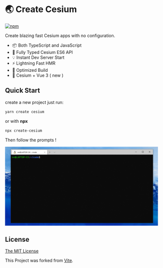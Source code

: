 # 🌏 Create Cesium

[![npm](https://img.shields.io/npm/v/create-cesium.svg)](https://www.npmjs.com/package/create-cesium)

Create blazing fast Cesium apps with no configuration.

- 📦 Both TypeScript and JavaScript
- 🔑 Fully Typed Cesium ES6 API
- 💡 Instant Dev Server Start
- ⚡️ Lightning Fast HMR
- 💖 Optimized Build
- 📢 Cesium + Vue 3 ( new )

## Quick Start

create a new project just run:

```bash
yarn create cesium
```

or with **npx**

```bash
npx create-cesium
```

Then follow the prompts !

![create-cesium](./readme.gif)

## License

[The MIT License](http://opensource.org/licenses/MIT)

This Project was forked from [Vite](https://github.com/vitejs/vite).

